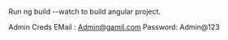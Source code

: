 Run ng build --watch to build angular project.

Admin Creds EMail : Admin@gamil.com
Password: Admin@123
